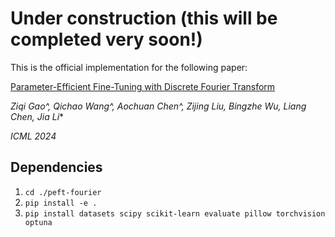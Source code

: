 # Under construction (this will be completed very soon!)

This is the official implementation for the following paper:

[Parameter-Efficient Fine-Tuning with Discrete Fourier Transform](https://arxiv.org/abs/2405.03003)

*Ziqi Gao^, Qichao Wang^, Aochuan Chen^, Zijing Liu, Bingzhe Wu, Liang Chen, Jia Li**

*ICML 2024*

## Dependencies

1. ```cd ./peft-fourier```
2. ```pip install -e .```
3. ```pip install datasets scipy scikit-learn evaluate pillow torchvision optuna```

